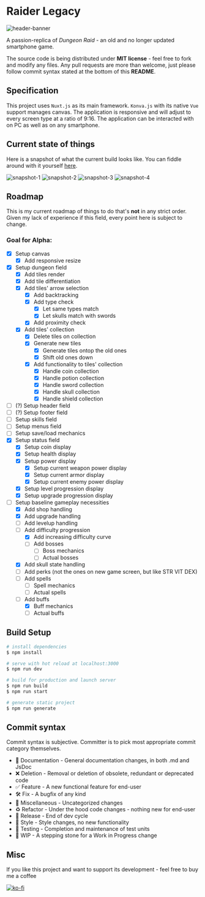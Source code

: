 # Raider Legacy

![header-banner](https://raw.githubusercontent.com/SugarF0x/raider/master/git/header-banner.jpg)

A passion-replica of _Dungeon Raid_ - an old and no longer updated smartphone game.

The source code is being distributed under **MIT license** - feel free to fork and modify any files.
Any pull requests are more than welcome, just please follow commit syntax stated at the bottom of this **README**.

## Specification

This project uses `Nuxt.js` as its main framework. `Konva.js` with its native `Vue` support manages canvas.
The application is responsive and will adjust to every screen type at a ratio of 9:16.
The application can be interacted with on PC as well as on any smartphone.

## Current state of things

Here is a snapshot of what the current build looks like.
You can fiddle around with it yourself [here](http://raid.sugarfox.ru).

![snapshot-1](https://raw.githubusercontent.com/SugarF0x/raider/master/git/snapshot-1.jpg)
![snapshot-2](https://raw.githubusercontent.com/SugarF0x/raider/master/git/snapshot-2.jpg)
![snapshot-3](https://raw.githubusercontent.com/SugarF0x/raider/master/git/snapshot-3.jpg)
![snapshot-4](https://raw.githubusercontent.com/SugarF0x/raider/master/git/snapshot-4.jpg)

## Roadmap

This is my current roadmap of things to do that's **not** in any strict order.
Given my lack of experience if this field, every point here is subject to change.

###  Goal for Alpha:

- [X] Setup canvas
    - [X] Add responsive resize
- [X] Setup dungeon field
    - [X] Add tiles render
    - [X] Add tile differentiation
    - [X] Add tiles' arrow selection
        - [X] Add backtracking
        - [X] Add type check
            - [X] Let same types match
            - [X] Let skulls match with swords
        - [X] Add proximity check
    - [X] Add tiles' collection
        - [X] Delete tiles on collection
        - [X] Generate new tiles
            - [X] Generate tiles ontop the old ones
            - [X] Shift old ones down
        - [X] Add functionality to tiles' collection
            - [X] Handle coin collection
            - [X] Handle potion collection
            - [X] Handle sword collection
            - [X] Handle skull collection
            - [X] Handle shield collection
- [ ] (?) Setup header field
- [ ] (?) Setup footer field
- [ ] Setup skills field
- [ ] Setup menus field
- [ ] Setup save/load mechanics
- [X] Setup status field
    - [X] Setup coin display
    - [X] Setup health display
    - [X] Setup power display
        - [X] Setup current weapon power display
        - [X] Setup current armor display
        - [X] Setup current enemy power display
    - [X] Setup level progression display
    - [X] Setup upgrade progression display
- [ ] Setup baseline gameplay necessities
    - [X] Add shop handling
    - [X] Add upgrade handling
    - [ ] Add levelup handling
    - [ ] Add difficulty progression
        - [X] Add increasing difficulty curve
        - [ ] Add bosses
            - [ ] Boss mechanics
            - [ ] Actual bosses
    - [X] Add skull state handling
    - [ ] Add perks (not the ones on new game screen, but like STR VIT DEX)
    - [ ] Add spells
        - [ ] Spell mechanics
        - [ ] Actual spells
    - [ ] Add buffs
        - [X] Buff mechanics
        - [ ] Actual buffs
## Build Setup

```bash
# install dependencies
$ npm install

# serve with hot reload at localhost:3000
$ npm run dev

# build for production and launch server
$ npm run build
$ npm run start

# generate static project
$ npm run generate
```

## Commit syntax 

Commit syntax is subjective. Committer is to pick most appropriate commit category themselves.

* :blue_book: Documentation - General documentation changes, in both .md and JsDoc
* :x: Deletion - Removal or deletion of obsolete, redundant or deprecated code
* :white_check_mark: Feature - A new functional feature for end-user
* :hammer_and_wrench: Fix - A bugfix of any kind
* :corn: Miscellaneous - Uncategorized changes
* :recycle: Refactor - Under the hood code changes - nothing new for end-user
* :milky_way: Release - End of dev cycle
* :art: Style - Style changes, no new functionality
* :pill: Testing - Completion and maintenance of test units
* :construction: WIP - A stepping stone for a Work in Progress change

## Misc

If you like this project and want to support its development - feel free to buy me a coffee

[![ko-fi](https://www.ko-fi.com/img/githubbutton_sm.svg)](https://ko-fi.com/Z8Z72XA7P)

